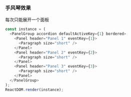 ### 手风琴效果

每次只能展开一个面板

<!--start-code-->

```js
const instance = (
  <PanelGroup accordion defaultActiveKey={1} bordered>
    <Panel header="Panel 1" eventKey={1}>
      <Paragraph size="short" />
    </Panel>
    <Panel header="Panel 2" eventKey={2}>
      <Paragraph size="short" />
    </Panel>
    <Panel header="Panel 3" eventKey={3}>
      <Paragraph size="short" />
    </Panel>
  </PanelGroup>
);
ReactDOM.render(instance);
```

<!--end-code-->

